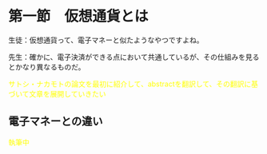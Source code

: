 # 第一節　仮想通貨とは

生徒：仮想通貨って、電子マネーと似たようなやつですよね。

先生：確かに、電子決済ができる点において共通しているが、その仕組みを見るとかなり異なるものだ。

<span style="color:yellow;">サトシ・ナカモトの論文を最初に紹介して、abstractを翻訳して、その翻訳に基づいて文章を展開していきたい</span>

## 電子マネーとの違い

<span style="color:yellow;">執筆中</span>



